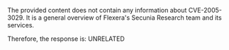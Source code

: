 The provided content does not contain any information about CVE-2005-3029. It is a general overview of Flexera's Secunia Research team and its services.

Therefore, the response is: UNRELATED